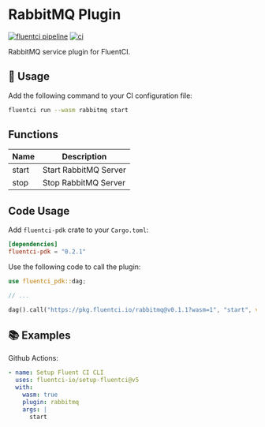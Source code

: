 # RabbitMQ Plugin

[![fluentci pipeline](https://shield.fluentci.io/x/rabbitmq)](https://pkg.fluentci.io/rabbitmq)
[![ci](https://github.com/fluentci-io/services/actions/workflows/rabbitmq.yml/badge.svg)](https://github.com/fluentci-io/services/actions/workflows/rabbitmq.yml)

RabbitMQ service plugin for FluentCI.

## 🚀 Usage

Add the following command to your CI configuration file:

```bash
fluentci run --wasm rabbitmq start
```

## Functions

| Name   | Description                                 |
| ------ | --------------------------------------------|
| start  | Start RabbitMQ Server                       |
| stop   | Stop RabbitMQ Server                        |

## Code Usage

Add `fluentci-pdk` crate to your `Cargo.toml`:

```toml
[dependencies]
fluentci-pdk = "0.2.1"
```

Use the following code to call the plugin:

```rust
use fluentci_pdk::dag;

// ...

dag().call("https://pkg.fluentci.io/rabbitmq@v0.1.1?wasm=1", "start", vec![])?;
```

## 📚 Examples

Github Actions:

```yaml
- name: Setup Fluent CI CLI
  uses: fluentci-io/setup-fluentci@v5
  with:
    wasm: true
    plugin: rabbitmq
    args: |
      start
```
